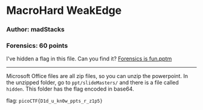 # MacroHard WeakEdge
### Author: madStacks
### Forensics: 60 points

I've hidden a flag in this file. Can you find it? [Forensics is fun.pptm](Forensics%20is%20fun.pptm)

---

Microsoft Office files are all zip files, so you can unzip the powerpoint. In the unzipped folder, go to `ppt/slideMasters/` and there is a file called `hidden`. This folder has the flag encoded in base64.

flag: `picoCTF{D1d_u_kn0w_ppts_r_z1p5}`
